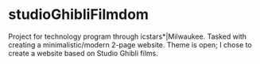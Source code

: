 # studioGhibliFilmdom
Project for technology program through icstars*|Milwaukee. Tasked with creating a minimalistic/modern 2-page website. Theme is open; I chose to create a website based on Studio Ghibli films.
